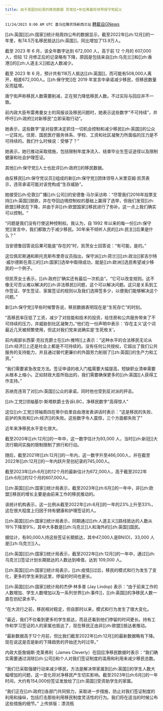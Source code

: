 ```yaml
---
title: 由于英国创纪录的移民数据 苏埃拉•布拉弗曼将领导保守党起义
---
```

`11/24/2023 8:00 AM UTC 喜马拉雅农场新西兰站` [轉載自GNews](https://gnews.org/articles/2032278)

[[zh:英国]][[zh:国家]]统计局周四公布的数据显示，截至2022年[[zh:12月]]的一年里，有74.5万名移民抵达[[zh:英国]]，同比增加了13.9万人。

截至 2023 年 6 月，该全年数字达到 672,000 人，高于前 12 个月的 607,000 人，但较 12 月修正后的记录略有下降，原因是包括来自[[zh:乌克兰]]和[[zh:香港]]的[[zh:人道主义]]抵达人数减少。

截至 2023 年 6 月，预计共有118万人抵达[[zh:英国]]，而可能有508,000人离开，相差672,000人。[[zh:保守党]]在 2019 年宣言中承诺减少移民，但移民数量反而猛增。

唐宁街声称移民人数需要削减，正在努力降低移民人数。不过实际与回应并不一致。

前内政大臣布雷弗曼女士的简报谈及移民问题时，她表示这些数字“不可持续”，并呼吁[[zh:政府]]对新移民“立即采取行动”。

她表示，这些数字“是对投票决定抓住一切机会控制和减少移民[[zh:英国]]的公众一记耳光。住房、国民医疗服务体系、学校、工资和社区凝聚力所面临的压力是不可持续的。我们什么时候说：受够了？”

她表示，她已推动采取措施，包括限制年度净流入、结束毕业生签证途径以及限制健康和社会护理签证。

其他[[zh:保守党]]人士也批评[[zh:政府]]的移民数据。

由反移民[[zh:保守党议员]]组成的新[[zh:保守党]]团体领导人米里亚姆·凯茨表示，违背承诺可能对该党构成“生存威胁”。

她接受[[zh:伦敦]]广播[[zh:公司]]的安德鲁·马尔采访称：“尽管我们2016年投票支持[[zh:英国]]脱欧，并在夺回边境控制权的基础上赢得了选举，但我们发现[[zh:欧盟]]移民在下降，并由于非[[zh:欧盟国家]]移民进行了弥补。这一点上我们确实可以控制。“

“问题是我们没有行使这种控制权。我认为，自 1992 年以来的每一份[[zh:保守党]]宣言中，我们都致力于减少移民。30年来不倾听人民的[[zh:民主]]后果是什么？”

当安德鲁回答说后果可能是“存在的”时，凯茨女士回答说：“有可能，是的。”

这位佩尼斯通和斯托克斯布里奇议员指出，保守派[[zh:荷兰]][[zh:政治]]家吉尔特·威尔德斯在周三的[[zh:国家]]选举中取得成功，就是[[zh:欧洲]]选民希望减少移民的一个例子。

但凯茨女士表示，[[zh:政府]]“确实还有最后一次机会”。“它可以改变规则。这不像无可否认难以解决的[[zh:非法移民]]问题，这个可以解决问题。这只是关系到工作签证、学生签证、家属签证的规则以及我们选择签多少，以便我们能够解决这个问题。”

新[[zh:保守党]]早些时候警告说，移民数据表明现在是“生死存亡”的时刻。 

“高移民率压低了工资，减少了对技能和技术的投资，给住房和公共服务带来了不可持续的压力，并威胁到社区凝聚力。”他们在一份声明中表示：‘存在主义’这个词最近几天被频繁使用，但这对我们党来说确实是‘生死攸关’。

前内阁部长西蒙·克拉克爵士在[[zh:推特]]上表示：“这种水平的合法移民无论从[[zh:经济]]上还是社会上都是不可持续的。没有任何公共授权，它超出了我们公共服务的支持能力，并且通过替代更廉价的外国劳力削弱了[[zh:英国]]的生产力和工资。”

“我们需要紧急改变方法。签证申请的收入门槛需要大幅提高，短缺职业清单需要从根本上缩小。正如财政大臣所指出的，我们需要确保更多的[[zh:英国]]人获得工作支持。”

苏纳克违背了对[[zh:英国]]公众的承诺，同时他也受到反对派的抨击。

[[zh:工党]]领袖基尔·斯塔默爵士告诉LBC，净移民数字“高得惊人”

这位[[zh:工党]]领袖周四在蒂尔伯里自由港发表讲话时表示：“这是移民的失败、庇护的失败和[[zh:经济]]的失败。这些数字令人震惊，三个方面都失败了”

近年来净移民水平变化很大。

截至2020年[[zh:12月]]的一年中，这一数字估计为93,000 人，当时[[zh:新冠]]大流行期间实施的限制限制了旅行和行动。

随后，截至2021年[[zh:12月]]的一年内，这一数字升至466,000人，并在截至2022年[[zh:12月]]的一年内跃升至创纪录的745,000人。

截至2023年[[zh:6月]]的12个月的最新估计为672,000人，高于截至2022年[[zh:6月]]的12个月的607,000人。

[[zh:英国]][[zh:国家]]统计局表示，截至2023年[[zh:6月]]的一年中，非[[zh:欧盟]]移民的增长主要是由前来工作的移民推动的。

该统计机构表示，这一比例从截至2022年[[zh:6月]]的一年的23%上升至33%，这在很大程度上归因于持有健康和护理签证的人。

[[zh:英国]][[zh:国家]]统计局表示，同期通过[[zh:人道主义]]路线抵达的人数从19%下降至9%，其中大多数是[[zh:乌克兰]]人和海外的[[zh:英国]]国民。

据估计，有80,000人持这些签证长期抵达，其中47,000人是BN(O)，33,000 人是[[zh:乌克兰]]人。

[[zh:英国]][[zh:国家]]统计局表示，截至2022年[[zh:12月]]的一年中，通过[[zh:乌克兰]]签证计划长期抵达的人数达到峰值，达到 109,000 人。

[[zh:英国]][[zh:国家]]统计局表示，[[zh:疫情]]过后，移民的模式和行为发生了变化，更多的学生来到这里，停留的时间也更长。

[[zh:英国]][[zh:国家]]统计局的杰伊·林多普 (Jay Lindop) 表示：“由于前来工作的人数增加、学生人数增加以及一系列世界[[zh:事件]]，[[zh:英国]]的净移民人数一直在创纪录水平。

“在大流行之前，移民相对稳定，但自那时以来，模式和行为发生了很大变化。

“最近，我们不仅看到更多的学生抵达，而且还看到他们停留的时间更长。持有工作和学习签证的人的家属也抵达了，现在移民正由非[[zh:欧盟]]抵达者推动。

“最新数据高于12个月前，但比我们截至2022年[[zh:12月]]的最新数据略有下降。现在说这是否是新的下降趋势的开始还为时过早。”

内政大臣詹姆斯·克莱弗利（James Cleverly）在回应净移民数据时表示：“我们确实需要通过消除[[zh:公司]]和个人对我们签证制度的滥用和利用来减少移民总数。

“我们已采取强硬行动来减少移民，方法是解决带家属到[[zh:英国]]的学生人数大幅增加的问题，这一变化将对净移民产生切实影响。截至2023年[[zh:6月]]的一年时间，大约有154,000份签证发放给了[[zh:英国]]受资助学生的家属。

“我们正在[[zh:政府]]各部门共同努力，采取进一步措施，防止对我们签证制度的利用和操纵，包括打击那些利用移民制度灵活性的行为。我们将在适当的时候公布这些措施的细节。”
上传排版：漂流瓶
